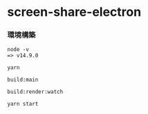 # screen-share-electron

### 環境構築

```
node -v
=> v14.9.0

yarn

build:main

build:render:watch

yarn start
```
